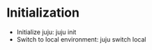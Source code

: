Initialization
==============

* Initialize juju: juju init
* Switch to local environment: juju switch local
